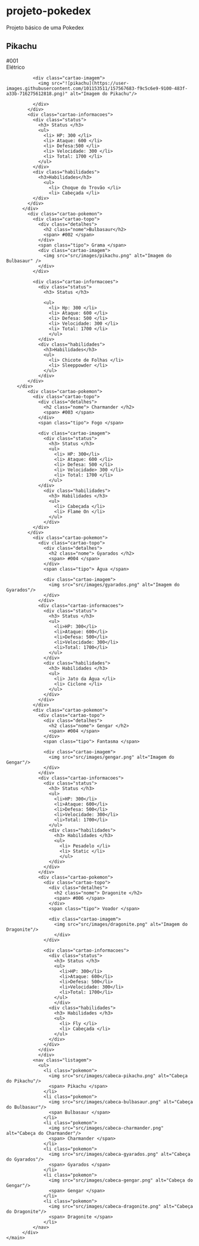 # projeto-pokedex
Projeto básico de uma Pokedex

<!DOCTYPE html>

<html lang="pt-BR">
  <head>
    <meta charset="UTF-8"/>
    <meta name="viewport" content="width=device-width, initial-scale=1.0"/>
    <title>Pokedex - Mapa Dev </title>
  </head>
  
  <body>
    <main>
      <div class="pokedex">
        <div class="cartoes-pokemon">
          <div class="cartao-pokemon">
            <div class="cartao-topo">
              <div class="detalhes">
                <h2 class="nome">Pikachu</h2>
                <span>#001</span>
              </div>
              <span class="tipo"> Elétrico </span>
              
              <div class="cartao-imagem">
                <img src="![pikachu](https://user-images.githubusercontent.com/101153511/157567683-f9c5c6e9-9100-483f-a33b-716275612818.png)" alt="Imagem do Pikachu"/>

              </div>
            </div>
            <div class="cartao-informacoes">
              <div class="status">
                <h3> Status </h3>
                <ul>
                  <li> HP: 300 </li>
                  <li> Ataque: 600 </li>
                  <li> Defesa:500 </li>
                  <li> Velocidade: 300 </li>
                  <li> Total: 1700 </li>
                </ul>
              </div>
              <div class="habilidades">
                <h3>Habilidades</h3>
                  <ul>
                    <li> Choque do Trovão </li>
                    <li> Cabeçada </li>
              </div>
            </div>
          </div>
            <div class="cartao-pokemon">
              <div class="cartao-topo">
                <div class="detalhes">
                  <h2 class="nome">Bulbasaur</h2>
                  <span> #002 </span>
                </div>
                <span class="tipo"> Grama </span>
                <div class="cartao-imagem">
                  <img src="src/images/pikachu.png" alt="Imagem do Bulbasaur" />
                </div>
              </div>
              
              <div class="cartao-informacoes">
                <div class="status">
                  <h3> Status </h3>
                  
                  <ul>
                    <li> Hp: 300 </li>
                    <li> Ataque: 600 </li>
                    <li> Defesa: 500 </li>
                    <li> Velocidade: 300 </li>
                    <li> Total: 1700 </li>
                    </ul>
                </div>
                <div class="habilidades">
                  <h3>Habilidades</h3>
                  <ul>
                    <li> Chicote de Folhas </li>
                    <li> Sleeppowder </li>
                  </ul>
                </div>
            </div>
        </div>
            <div class="cartao-pokemon">
              <div class="cartao-topo">
                <div class="detalhes">
                  <h2 class="nome"> Charmander </h2>
                  <span> #003 </span>
                </div>
                <span class="tipo"> Fogo </span>
                
                <div class="cartao-imagem">
                  <div class="status">
                    <h3> Status </h3>
                    <ul>
                      <li> HP: 300</li>
                      <li> Ataque: 600 </li>
                      <li> Defesa: 500 </li>
                      <li> Velocidade> 300 </li>
                      <li> Total: 1700 </li>
                    </ul>
                </div>
                  <div class="habilidades">
                    <h3> Habilidades </h3>
                    <ul>
                      <li> Cabeçada </li>
                      <li> Flame On </li>
                    </ul>
                  </div>
              </div>
            </div>
              <div class="cartao-pokemon">
                <div class="cartao-topo">
                  <div class="detalhes">
                    <h2 class="nome"> Gyarados </h2>
                    <span> #004 </span>
                  </div>
                  <span class="tipo"> Água </span>
                  
                  <div class="cartao-imagem">
                    <img src="src/images/gyarados.png" alt="Imagem do Gyarados"/>                                                            
                  </div>
                </div>
                <div class="cartao-informacoes">
                  <div class="status">
                    <h3> Status </h3>
                    <ul>
                      <li>HP: 300</li>
                      <li>Ataque: 600</li>
                      <li>Defesa: 500</li>
                      <li>Velocidade: 300</li>
                      <li>Total: 1700</li>
                    </ul>
                  </div>
                  <div class="habilidades">
                    <h3> Habilidades </h3>
                    <ul>
                      <li> Jato da Água </li>
                      <li> Ciclone </li>
                    </ul>
                  </div>
                </div>
              </div>
              <div class="cartao-pokemon">
                <div class="cartao-topo">
                  <div class="detalhes">
                    <h2 class="nome"> Gengar </h2>
                    <span> #004 </span>
                  </div>
                  <span class="tipo"> Fantasma </span>
                  
                  <div class="cartao-imagem">
                    <img src="src/images/gengar.png" alt="Imagem do Gengar"/>
                  </div>
                </div>
                <div class="cartao-informacoes">
                  <div class="status">
                    <h3> Status </h3>
                    <ul>
                      <li>HP: 300</li>
                      <li>Ataque: 600</li>
                      <li>Defesa: 500</li>
                      <li>Velocidade: 300</li>
                      <li>Total: 1700</li>
                    </ul>
                    <div class="habilidades"> 
                      <h3> Habilidades </h3>
                      <ul>
                        <li> Pesadelo </li>
                        <li> Static </li>
                        </ul>
                    </div>
                  </div>
                </div>
                <div class="cartao-pokemon">
                  <div class="cartao-topo">
                    <div class="detalhes">
                      <h2 class="nome"> Dragonite </h2>
                      <span> #006 </span>
                    </div>
                    <span class="tipo"> Voador </span>
                    
                    <div class="cartao-imagem">
                      <img src="src/images/dragonite.png" alt="Imagem do Dragonite"/>
                      </div>
                  </div>
                  
                  <div class="cartao-informacoes">
                    <div class="status">
                      <h3> Status </h3>
                      <ul>
                        <li>HP: 300</li>
                        <li>Ataque: 600</li>
                        <li>Defesa: 500</li>
                        <li>Velocidade: 300</li>
                        <li>Total: 1700</li>
                      </ul>
                      </div>
                    <div class="habilidades">
                      <h3> Habilidades </h3>
                      <ul>
                        <li> Fly </li>
                        <li> Cabeçada </li>
                      </ul>
                    </div>
                  </div>
                </div>
                </div>
              <nav class="listagem">
                <ul>
                  <li class="pokemon">
                    <img src="src/images/cabeca-pikachu.png" alt="Cabeça do Pikachu"/>
                    <span> Pikachu </span>
                  </li>
                  <li class="pokemon">
                    <img src="src/images/cabeca-bulbasaur.png" alt="Cabeça do Bulbasaur"/>
                    <span Bulbasaur </span>
                  </li>
                  <li class="pokemon">
                    <img src="src/images/cabeca-charmander.png" alt="Cabeça do Charmander"/>
                    <span> Charmander </span>
                  </li>
                  <li class="pokemon">
                    <img src="src/images/cabeca-gyarados.png" alt="Cabeça do Gyarados"/>
                    <span> Gyarados </span>
                  </li>
                  <li class="pokemon">
                    <img src="src/images/cabeca-gengar.png" alt="Cabeça do Gengar"/>
                    <span> Gengar </span>
                  </li>
                  <li class="pokemon">
                    <img src="src/images/cabeca-dragonite.png" alt="Cabeça do Dragonite"/>
                    <span> Dragonite </span>
                  </li>
              </nav>
          </div>  
    </main>
  </body>
    
